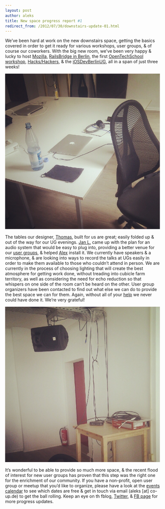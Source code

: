 ```yaml
---
layout: post
author: aleks
title: New space progress report #1
redirect_from: /2012/07/30/downstairs-update-01.html
---
```


We’ve been hard at work on the new downstairs space, getting the basics covered in order to get it ready for various workshops, user groups, & of course our coworkers. With the big new room, we’ve been very happy & lucky to host [Mozilla](https://wiki.mozilla.org/ReMo/Council/ReMo_Camp_2012), [RailsBridge in Berlin](http://railsgirlsberlin.tumblr.com/workshops/rails-bridge-supported-by-rails-girls-berlin-july-2012), the first [OpenTechSchool workshop](http://blog.opentechschool.org/2012/07/javascript-for-absolute-beginners-july.html), [Hacks/Hackers](http://www.meetup.com/Hacks-Hackers-Berlin/), & the [iOSDevBerlinUG](https://groups.google.com/forum/?hl=de&fromgroups#!forum/iosdevberlin), all in a span of just three weeks!

![newspace11](/images/blog/newspace/newspace11.jpg)

The tables our designer, [Thomas](http://raumfreude.de/), built for us are great; easily folded up & out of the way for our UG evenings. [Jan L.](https://twitter.com/#!/janl) came up with the plan for an audio system that would be easy to plug into, providing a better venue for our [user groups](bit.ly/CoUpCalendar), & helped [Alex](https://twitter.com/#!/langalex) install it. We currently have speakers & a microphone, & are looking into ways to record the talks at UGs easily in order to make them available to those who couldn’t attend in person.
We are currently in the process of choosing lighting that will create the best atmosphere for getting work done, without treading into cubicle farm territory, as well as considering the need for echo reduction so that whispers on one side of the room can’t be heard on the other. User group organizers have been contacted to find out what else we can do to provide the best space we can for them. Again, without all of your [help](http://co-up.de/2012/07/13/crowdfunding-thanks.html) we never could have done it. We’re very grateful!

![newspace10](/images/blog/newspace/newspace10.jpg)

It’s wonderful to be able to provide so much more space, & the recent flood of interest for new user groups has proven that this step was the right one for the enrichment of our community. If you have a non-profit, open user group or meetup that you’d like to organize, please have a look at the [events calendar](bit.ly/CoUpCalendar) to see which dates are free & get in touch via email (aleks \[at\] co-up.de) to get the ball rolling. Keep an eye on th fblog, [Twitter](https://twitter.com/co_up), & [FB page](http://www.facebook.com/co.up.cowoking) for more progress updates.
